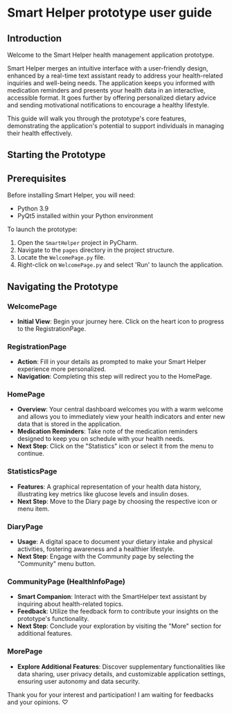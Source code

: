 # Smart Helper prototype user guide

## Introduction
Welcome to the Smart Helper health management application prototype. 

Smart Helper merges an intuitive interface with a user-friendly design, enhanced by a real-time text assistant ready to address your health-related inquiries and well-being needs. The application keeps you informed with medication reminders and presents your health data in an interactive, accessible format. It goes further by offering personalized dietary advice and sending motivational notifications to encourage a healthy lifestyle. 

This guide will walk you through the prototype's core features, demonstrating the application's potential to support individuals in managing their health effectively.

## Starting the Prototype

## Prerequisites

Before installing Smart Helper, you will need:
- Python 3.9
- PyQt5 installed within your Python environment

To launch the prototype:

1. Open the `SmartHelper` project in PyCharm.
2. Navigate to the `pages` directory in the project structure.
3. Locate the `WelcomePage.py` file.
4. Right-click on `WelcomePage.py` and select 'Run' to launch the application.
   
## Navigating the Prototype

### WelcomePage

- **Initial View**: Begin your journey here. Click on the heart icon to progress to the RegistrationPage.

### RegistrationPage

- **Action**: Fill in your details as prompted to make your Smart Helper experience more personalized.
- **Navigation**: Completing this step will redirect you to the HomePage.

### HomePage

- **Overview**: Your central dashboard welcomes you with a warm welcome and allows you to immediately view your health indicators and enter new data that is stored in the application.
- **Medication Reminders**: Take note of the medication reminders designed to keep you on schedule with your health needs.
- **Next Step**: Click on the "Statistics" icon or select it from the menu to continue.

### StatisticsPage

- **Features**: A graphical representation of your health data history, illustrating key metrics like glucose levels and insulin doses.
- **Next Step**: Move to the Diary page by choosing the respective icon or menu item.

### DiaryPage

- **Usage**: A digital space to document your dietary intake and physical activities, fostering awareness and a healthier lifestyle.
- **Next Step**: Engage with the Community page by selecting the "Community" menu button.

### CommunityPage (HealthInfoPage)

- **Smart Companion**: Interact with the SmartHelper text assistant by inquiring about health-related topics.
- **Feedback**: Utilize the feedback form to contribute your insights on the prototype's functionality.
- **Next Step**: Conclude your exploration by visiting the "More" section for additional features.

### MorePage

- **Explore Additional Features**: Discover supplementary functionalities like data sharing, user privacy details, and customizable application settings, ensuring user autonomy and data security.

Thank you for your interest and participation! I am waiting for feedbacks and your opinions. ♡
